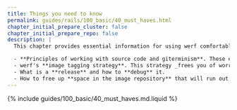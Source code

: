 ```yaml
---
title: Things you need to know
permalink: guides/rails/100_basic/40_must_haves.html
chapter_initial_prepare_cluster: false
chapter_initial_prepare_repo: false
description: |
  This chapter provides essential information for using werf comfortably:

  - **Principles of working with source code and giterminism**. These ensure reliability and reproducibility and unify all processes.
  - werf's **image tagging strategy**. This strategy _frees you of worries_ about tagging rules, building and deploying images.
  - What is a **release** and how to **debug** it.
  - How to free up **space in the image repository** that will run out sooner or later.
---
```


{% include guides/100_basic/40_must_haves.md.liquid %}
